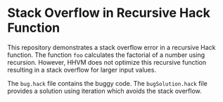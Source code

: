 # Stack Overflow in Recursive Hack Function

This repository demonstrates a stack overflow error in a recursive Hack function. The function `foo` calculates the factorial of a number using recursion.  However, HHVM does not optimize this recursive function resulting in a stack overflow for larger input values.

The `bug.hack` file contains the buggy code. The `bugSolution.hack` file provides a solution using iteration which avoids the stack overflow.